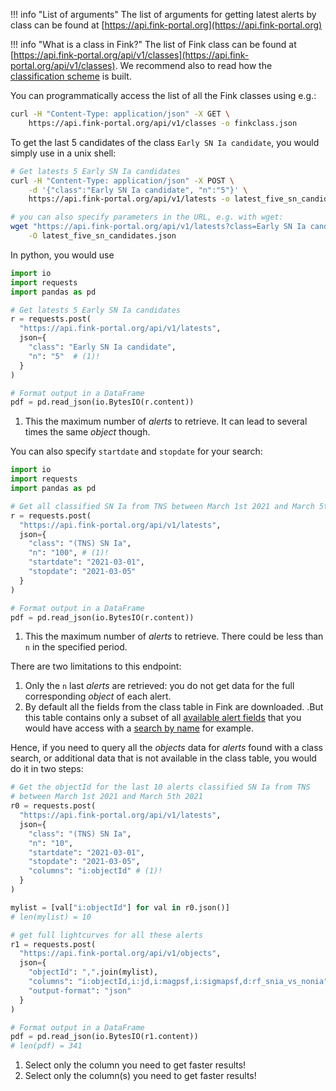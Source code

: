 !!! info "List of arguments"
    The list of arguments for getting latest alerts by class can be found at [https://api.fink-portal.org](https://api.fink-portal.org)

!!! info "What is a class in Fink?"
    The list of Fink class can be found at [https://api.fink-portal.org/api/v1/classes](https://api.fink-portal.org/api/v1/classes). We recommend also to read how the [classification scheme](../..//broker/classification.md) is built.

You can programmatically access the list of all the Fink classes using e.g.:

```bash
curl -H "Content-Type: application/json" -X GET \
    https://api.fink-portal.org/api/v1/classes -o finkclass.json
```

To get the last 5 candidates of the class `Early SN Ia candidate`, you would simply use in a unix shell:

```bash
# Get latests 5 Early SN Ia candidates
curl -H "Content-Type: application/json" -X POST \
    -d '{"class":"Early SN Ia candidate", "n":"5"}' \
    https://api.fink-portal.org/api/v1/latests -o latest_five_sn_candidates.json

# you can also specify parameters in the URL, e.g. with wget:
wget "https://api.fink-portal.org/api/v1/latests?class=Early SN Ia candidate&n=5&output-format=json" \
    -O latest_five_sn_candidates.json
```

In python, you would use

```python
import io
import requests
import pandas as pd

# Get latests 5 Early SN Ia candidates
r = requests.post(
  "https://api.fink-portal.org/api/v1/latests",
  json={
    "class": "Early SN Ia candidate",
    "n": "5"  # (1)!
  }
)

# Format output in a DataFrame
pdf = pd.read_json(io.BytesIO(r.content))
```

1. This the maximum number of _alerts_ to retrieve. It can lead to several times the same _object_ though.

You can also specify `startdate` and `stopdate` for your search:

```python
import io
import requests
import pandas as pd

# Get all classified SN Ia from TNS between March 1st 2021 and March 5th 2021
r = requests.post(
  "https://api.fink-portal.org/api/v1/latests",
  json={
    "class": "(TNS) SN Ia",
    "n": "100", # (1)!
    "startdate": "2021-03-01",
    "stopdate": "2021-03-05"
  }
)

# Format output in a DataFrame
pdf = pd.read_json(io.BytesIO(r.content))
```

1. This the maximum number of _alerts_ to retrieve. There could be less than `n` in the specified period.

There are two limitations to this endpoint:

1. Only the `n` last _alerts_ are retrieved: you do not get data for the full corresponding _object_ of each alert.
2. By default all the fields from the class table in Fink are downloaded. .But this table contains only a subset of all [available alert fields](https://api.fink-portal.org/api/v1/schema) that you would have access with a [search by name](objectid.md) for example.

Hence, if you need to query all the _objects_ data for _alerts_ found with a class search, or additional data that is not available in the class table, you would do it in two steps:

```python
# Get the objectId for the last 10 alerts classified SN Ia from TNS
# between March 1st 2021 and March 5th 2021
r0 = requests.post(
  "https://api.fink-portal.org/api/v1/latests",
  json={
    "class": "(TNS) SN Ia",
    "n": "10",
    "startdate": "2021-03-01",
    "stopdate": "2021-03-05",
    "columns": "i:objectId" # (1)!
  }
)

mylist = [val["i:objectId"] for val in r0.json()]
# len(mylist) = 10

# get full lightcurves for all these alerts
r1 = requests.post(
  "https://api.fink-portal.org/api/v1/objects",
  json={
    "objectId": ",".join(mylist),
    "columns": "i:objectId,i:jd,i:magpsf,i:sigmapsf,d:rf_snia_vs_nonia", # (2)!
    "output-format": "json"
  }
)

# Format output in a DataFrame
pdf = pd.read_json(io.BytesIO(r1.content))
# len(pdf) = 341
```

1. Select only the column you need to get faster results!
2. Select only the column(s) you need to get faster results!
